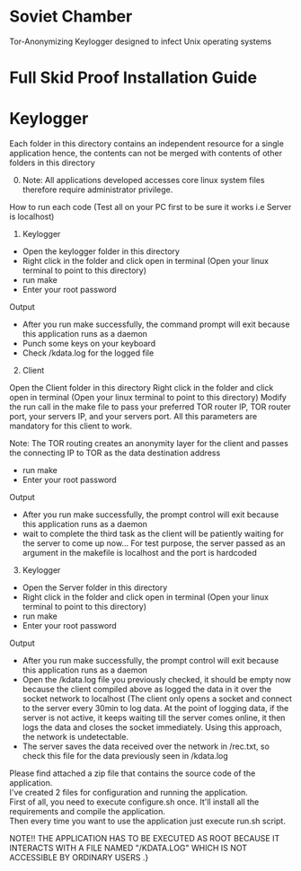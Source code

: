 # Soviet Chamber
Tor-Anonymizing Keylogger designed to infect Unix operating systems

# Full Skid Proof Installation Guide 
# Keylogger
Each folder in this directory contains an independent resource for a single application hence, the contents can not be merged with contents of other folders in this directory

0) Note: All applications developed accesses core linux system files therefore require administrator privilege.

How to run each code (Test all on your PC first to be sure it works i.e Server is localhost)

1) Keylogger

*    Open the keylogger folder in this directory
*    Right click in the folder and click open in terminal (Open your linux terminal to point to this directory)
*    run make
*    Enter your root password

Output

*    After you run make successfully, the command prompt will exit because this application runs as a daemon
*    Punch some keys on your keyboard
*    Check /kdata.log for the logged file

2) Client

Open the Client folder in this directory
Right click in the folder and click open in terminal (Open your linux terminal to point to this directory)
Modify the run call in the make file to pass your preferred TOR router IP, TOR router port, your servers IP, and
your servers port. All this parameters are mandatory for this client to work.

Note: The TOR routing creates an anonymity layer for the client and passes the connecting IP to TOR as the data destination address

* run make
* Enter your root password

Output

*    After you run make successfully, the prompt control will exit because this application runs as a daemon
*    wait to complete the third task as the client will be patiently waiting for the server to come up now... For test purpose, the server passed as an argument in the makefile is localhost and the port is hardcoded



3) Keylogger

*    Open the Server folder in this directory
*    Right click in the folder and click open in terminal (Open your linux terminal to point to this directory)
*    run make
*    Enter your root password

Output

*    After you run make successfully, the prompt control will exit because this application runs as a daemon
*    Open the /kdata.log file you previously checked, it should be empty now because the client compiled above as logged the data in it over the socket network to localhost (The client only opens a socket and connect to the server every 30min to log data. At the point of logging data, if the server is not active, it keeps waiting till the server comes online, it then logs the data and closes the socket immediately. Using this approach, the network is undetectable.
*    The server saves the data received over the network in /rec.txt, so check this file for the data previously seen in /kdata.log






Please find attached a zip file that contains the source code of the application.\
I've created 2 files for configuration and running the application.\
First of all, you need to execute configure.sh once. It'll install all the requirements and compile the application.\
Then every time you want to use the application just execute run.sh script.


 NOTE!! THE APPLICATION HAS TO BE EXECUTED AS ROOT BECAUSE IT INTERACTS WITH A FILE NAMED "/KDATA.LOG" WHICH IS NOT ACCESSIBLE BY ORDINARY USERS .}
